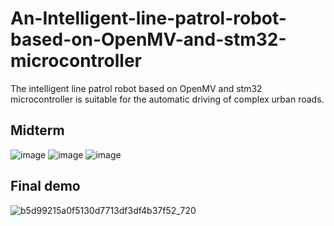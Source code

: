 # An-Intelligent-line-patrol-robot-based-on-OpenMV-and-stm32-microcontroller
The intelligent line patrol robot based on OpenMV and stm32 microcontroller is suitable for the automatic driving of complex urban roads.

## Midterm
![image](https://github.com/Cao1014/An-Intelligent-line-patrol-robot-based-on-OpenMV-and-stm32-microcontroller/assets/101035289/5851ef3f-a216-438a-989e-cdca9340c187)
![image](https://github.com/Cao1014/An-Intelligent-line-patrol-robot-based-on-OpenMV-and-stm32-microcontroller/assets/101035289/8aaad232-1f4b-4701-afdb-966555418f96)
![image](https://github.com/Cao1014/An-Intelligent-line-patrol-robot-based-on-OpenMV-and-stm32-microcontroller/assets/101035289/55da6e9c-bdb4-4d71-8c19-afb618b54bba)

## Final demo
![b5d99215a0f5130d7713df3df4b37f52_720](https://github.com/Cao1014/An-Intelligent-line-patrol-robot-based-on-OpenMV-and-stm32-microcontroller/assets/101035289/5f58b67d-b6d6-4eab-a2e0-adf181fe61f7)

